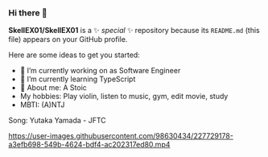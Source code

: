### Hi there 👋

**SkellEX01/SkellEX01** is a ✨ _special_ ✨ repository because its `README.md` (this file) appears on your GitHub profile.

Here are some ideas to get you started:

- 🔭 I’m currently working on as Software Engineer
- 🌱 I’m currently learning TypeScript
- 💬 About me: A Stoic
-    My hobbies: Play violin, listen to music, gym, edit movie, study
-    MBTI: (A)NTJ 

Song: Yutaka Yamada - JFTC

https://user-images.githubusercontent.com/98630434/227729178-a3efb698-549b-4624-bdf4-ac202317ed80.mp4
